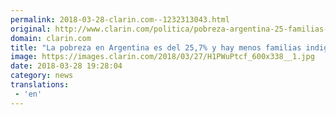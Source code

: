 ```yaml
---
permalink: 2018-03-28-clarin.com--1232313043.html
original: http://www.clarin.com/politica/pobreza-argentina-25-familias-pobres_0_B16iLvFcG.html
domain: clarin.com
title: "La pobreza en Argentina es del 25,7% y hay menos familias indigentes"
image: https://images.clarin.com/2018/03/27/H1PWuPtcf_600x338__1.jpg
date: 2018-03-28 19:28:04
category: news
translations: 
 - 'en'
---
```


